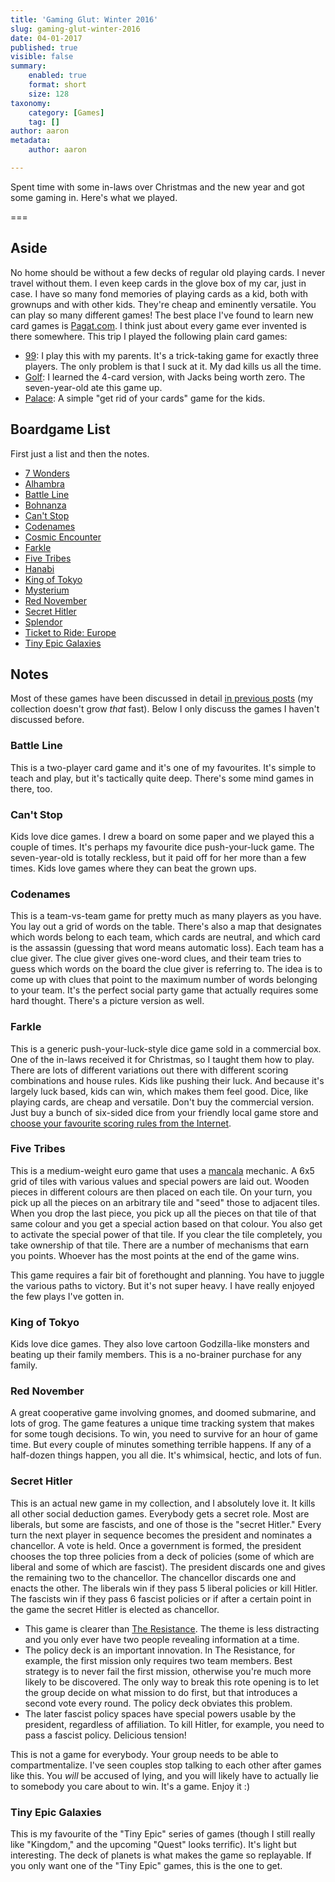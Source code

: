 ```yaml
---
title: 'Gaming Glut: Winter 2016'
slug: gaming-glut-winter-2016
date: 04-01-2017
published: true
visible: false
summary:
    enabled: true
    format: short
    size: 128
taxonomy:
    category: [Games]
    tag: []
author: aaron
metadata:
    author: aaron

---
```


Spent time with some in-laws over Christmas and the new year and got some gaming in. Here's what we played.

===

## Aside

No home should be without a few decks of regular old playing cards. I never travel without them. I even keep cards in the glove box of my car, just in case. I have so many fond memories of playing cards as a kid, both with grownups and with other kids. They're cheap and eminently versatile. You can play so many different games! The best place I've found to learn new card games is [Pagat.com](https://www.pagat.com/). I think just about every game ever invented is there somewhere. This trip I played the following plain card games:

  * [99](https://www.pagat.com/exact/99.html): I play this with my parents. It's a trick-taking game for exactly three players. The only problem is that I suck at it. My dad kills us all the time.
  * [Golf](https://www.pagat.com/draw/golf.html): I learned the 4-card version, with Jacks being worth zero. The seven-year-old ate this game up.
  * [Palace](https://www.pagat.com/beating/shithead.html): A simple "get rid of your cards" game for the kids.

## Boardgame List

First just a list and then the notes.

  * [7 Wonders](https://boardgamegeek.com/boardgame/68448/7-wonders)
  * [Alhambra](https://boardgamegeek.com/boardgame/45358/alhambra-big-box)
  * [Battle Line](https://boardgamegeek.com/boardgame/760/battle-line)
  * [Bohnanza](https://boardgamegeek.com/boardgame/11/bohnanza)
  * [Can't Stop](https://boardgamegeek.com/boardgame/41/cant-stop)
  * [Codenames](https://boardgamegeek.com/boardgame/178900/codenames)
  * [Cosmic Encounter](https://boardgamegeek.com/boardgame/39463/cosmic-encounter)
  * [Farkle](https://boardgamegeek.com/boardgame/3181/farkle)
  * [Five Tribes](https://boardgamegeek.com/boardgame/157354/five-tribes)
  * [Hanabi](https://boardgamegeek.com/boardgame/98778/hanabi)
  * [King of Tokyo](https://boardgamegeek.com/boardgame/70323/king-tokyo)
  * [Mysterium](https://boardgamegeek.com/boardgame/113997/tajemnicze-domostwo)
  * [Red November](https://boardgamegeek.com/boardgame/36946/red-november)
  * [Secret Hitler](https://boardgamegeek.com/boardgame/188834/secret-hitler)
  * [Splendor](https://boardgamegeek.com/boardgame/148228/splendor)
  * [Ticket to Ride: Europe](https://boardgamegeek.com/boardgame/14996/ticket-ride-europe)
  * [Tiny Epic Galaxies](https://boardgamegeek.com/boardgame/163967/tiny-epic-galaxies)

## Notes

Most of these games have been discussed in detail [in previous posts](/category:Games) (my collection doesn't grow *that* fast). Below I only discuss the games I haven't discussed before.

### Battle Line

This is a two-player card game and it's one of my favourites. It's simple to teach and play, but it's tactically quite deep. There's some mind games in there, too.

### Can't Stop

Kids love dice games. I drew a board on some paper and we played this a couple of times. It's perhaps my favourite dice push-your-luck game. The seven-year-old is totally reckless, but it paid off for her more than a few times. Kids love games where they can beat the grown ups.

### Codenames

This is a team-vs-team game for pretty much as many players as you have. You lay out a grid of words on the table. There's also a map that designates which words belong to each team, which cards are neutral, and which card is the assassin (guessing that word means automatic loss). Each team has a clue giver. The clue giver gives one-word clues, and their team tries to guess which words on the board the clue giver is referring to. The idea is to come up with clues that point to the maximum number of words belonging to your team. It's the perfect social party game that actually requires some hard thought. There's a picture version as well.

### Farkle

This is a generic push-your-luck-style dice game sold in a commercial box. One of the in-laws received it for Christmas, so I taught them how to play. There are lots of different variations out there with different scoring combinations and house rules. Kids like pushing their luck. And because it's largely luck based, kids can win, which makes them feel good. Dice, like playing cards, are cheap and versatile. Don't buy the commercial version. Just buy a bunch of six-sided dice from your friendly local game store and [choose your favourite scoring rules from the Internet](https://en.wikipedia.org/wiki/Farkle).

### Five Tribes

This is a medium-weight euro game that uses a [mancala](https://en.wikipedia.org/wiki/Mancala) mechanic. A 6x5 grid of tiles with various values and special powers are laid out. Wooden pieces in different colours are then placed on each tile. On your turn, you pick up all the pieces on an arbitrary tile and "seed" those to adjacent tiles. When you drop the last piece, you pick up all the pieces on that tile of that same colour and you get a special action based on that colour. You also get to activate the special power of that tile. If you clear the tile completely, you take ownership of that tile. There are a number of mechanisms that earn you points. Whoever has the most points at the end of the game wins.

This game requires a fair bit of forethought and planning. You have to juggle the various paths to victory. But it's not super heavy. I have really enjoyed the few plays I've gotten in.

### King of Tokyo

Kids love dice games. They also love cartoon Godzilla-like monsters and beating up their family members. This is a no-brainer purchase for any family.

### Red November

A great cooperative game involving gnomes, and doomed submarine, and lots of grog. The game features a unique time tracking system that makes for some tough decisions. To win, you need to survive for an hour of game time. But every couple of minutes something terrible happens. If any of a half-dozen things happen, you all die. It's whimsical, hectic, and lots of fun.

### Secret Hitler

This is an actual new game in my collection, and I absolutely love it. It kills all other social deduction games. Everybody gets a secret role. Most are liberals, but some are fascists, and one of those is the "secret Hitler." Every turn the next player in sequence becomes the president and nominates a chancellor. A vote is held. Once a government is formed, the president chooses the top three policies from a deck of policies (some of which are liberal and some of which are fascist). The president discards one and gives the remaining two to the chancellor. The chancellor discards one and enacts the other. The liberals win if they pass 5 liberal policies or kill Hitler. The fascists win if they pass 6 fascist policies or if after a certain point in the game the secret Hitler is elected as chancellor.

  * This game is clearer than [The Resistance](https://boardgamegeek.com/boardgame/41114/resistance). The theme is less distracting and you only ever have two people revealing information at a time.
  * The policy deck is an important innovation. In The Resistance, for example, the first mission only requires two team members. Best strategy is to never fail the first mission, otherwise you're much more likely to be discovered. The only way to break this rote opening is to let the group decide on what mission to do first, but that introduces a second vote every round. The policy deck obviates this problem.
  * The later fascist policy spaces have special powers usable by the president, regardless of affiliation. To kill Hitler, for example, you need to pass a fascist policy. Delicious tension!

This is not a game for everybody. Your group needs to be able to compartmentalize. I've seen couples stop talking to each other after games like this. You *will* be accused of lying, and you will likely have to actually lie to somebody you care about to win. It's a game. Enjoy it :)

### Tiny Epic Galaxies

This is my favourite of the "Tiny Epic" series of games (though I still really like "Kingdom," and the upcoming "Quest" looks terrific). It's light but interesting. The deck of planets is what makes the game so replayable. If you only want one of the "Tiny Epic" games, this is the one to get.


